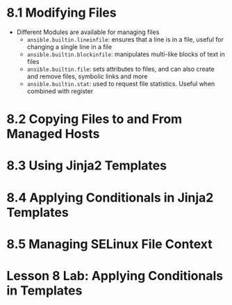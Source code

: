 # 8.1 Modifying Files
- Different Modules are available for managing files
  - `ansible.builtin.lineinfile`: ensures that a line is in a file, useful for changing a single line in a file
  - `ansible.builtin.blockinfile`: manipulates multi-like blocks of text in files
  - `ansible.builtin.file`: sets attributes to files, and can also create and remove files, symbolic links and more
  - `ansible.builtin.stat`: used to request file statistics. Useful when combined with register
# 8.2 Copying Files to and From Managed Hosts
# 8.3 Using Jinja2 Templates
# 8.4 Applying Conditionals in Jinja2 Templates
# 8.5 Managing SELinux File Context
# Lesson 8 Lab: Applying Conditionals in Templates